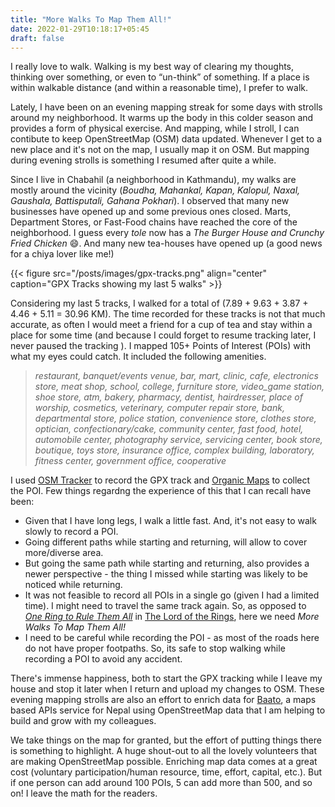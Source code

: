 ```yaml
---
title: "More Walks To Map Them All!"
date: 2022-01-29T10:18:17+05:45
draft: false
---
```


I really love to walk. Walking is my best way of clearing my thoughts, thinking over something, or even to “un-think” of something. If a place is within walkable distance (and within a reasonable time), I prefer to walk.

Lately, I have been on an evening mapping streak for some days with strolls around my neighborhood. It warms up the body in this colder season and provides a form of physical exercise. And mapping, while I stroll, I can contibute to keep OpenStreetMap (OSM) data updated. Whenever I get to a new place and it's not on the map, I usually map it on OSM. But mapping during evening strolls is something I resumed after quite a while.

Since I live in Chabahil (a neighborhood in Kathmandu), my walks are mostly around the vicinity (_Boudha, Mahankal, Kapan, Kalopul, Naxal, Gaushala, Battisputali, Gahana Pokhari_). I observed that many new businesses have opened up and some previous ones closed. Marts, Department Stores, or Fast-Food chains have reached the core of the neighborhood. I guess every _tole_ now has a _The Burger House and Crunchy Fried Chicken_ 😄. And many new tea-houses have opened up (a good news for a chiya lover like me!)

{{< figure src="/posts/images/gpx-tracks.png" align="center" caption="GPX Tracks showing my last 5 walks" >}}

Considering my last 5 tracks, I walked for a total of (7.89 + 9.63 + 3.87 + 4.46 + 5.11 = 30.96 KM). The time recorded for these tracks is not that much accurate, as often I would meet a friend for a cup of tea and stay within a place for some time (and because I could forget to resume tracking later, I never paused the tracking ). I mapped 105+ Points of Interest (POIs) with what my eyes could catch. It included the following amenities.

> _*restaurant, banquet/events venue, bar, mart, clinic, cafe, electronics store, meat shop, school, college, furniture store, video_game station, shoe store, atm, bakery, pharmacy, dentist, hairdresser, place of worship, cosmetics, veterinary, computer repair store, bank, departmental store, police station, convenience store, clothes store, optician, confectionary/cake, community center, fast food, hotel, automobile center, photography service, servicing center, book store, boutique, toys store, insurance office, complex building, laboratory, fitness center, government office, cooperative*_

I used [OSM Tracker](https://play.google.com/store/apps/details?id=net.osmtracker&hl=en&gl=US) to record the GPX track and [Organic Maps](https://organicmaps.app/) to collect the POI. Few things regardng the experience of this that I can recall have been:

- Given that I have long legs, I walk a little fast. And, it's not easy to walk slowly to record a POI.
- Going different paths while starting and returning, will allow to cover more/diverse area.
- But going the same path while starting and returning, also provides a newer perspective - the thing I missed while starting was likely to be noticed while returning.
- It was not feasible to record all POIs in a single go (given I had a limited time). I might need to travel the same track again. So, as opposed to [_One Ring to Rule Them All_](https://lotr.fandom.com/wiki/One_Ring) in [The Lord of the Rings](https://en.wikipedia.org/wiki/The_Lord_of_the_Rings), here we need _More Walks To Map Them All!_
- I need to be careful while recording the POI - as most of the roads here do not have proper footpaths. So, its safe to stop walking while recording a POI to avoid any accident.

There's immense happiness, both to start the GPX tracking while I leave my house and stop it later when I return and upload my changes to OSM. These evening mapping strolls are also an effort to enrich data for [Baato](https://baato.io), a maps based APIs service for Nepal using OpenStreetMap data that I am helping to build and grow with my colleagues.

We take things on the map for granted, but the effort of putting things there is something to highlight. A huge shout-out to all the lovely volunteers that are making OpenStreetMap possible. Enriching map data comes at a great cost (voluntary participation/human resource, time, effort, capital, etc.). But if one person can add around 100 POIs, 5 can add more than 500, and so on! I leave the math for the readers.
